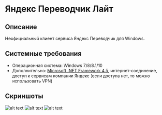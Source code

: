 # Яндекс Переводчик Лайт
## Описание
Неофициальный клиент сервиса Яндекс Переводчик для Windows.
## Системные требования
* Операционная система: Windows 7/8/8.1/10
* Дополнительно: [Microsoft .NET Framework 4.5](https://www.microsoft.com/ru-ru/download/details.aspx?id=30653), интернет-соединение, доступ к сервисам компании Яндекс (если доступа нет, то можно использовать VPN)
## Скриншоты
![alt text](https://i.imgur.com/CTNwKbV.png) ![alt text](https://i.imgur.com/UYCxI9W.png)  ![alt text](https://i.imgur.com/rQTKvmv.png) 

